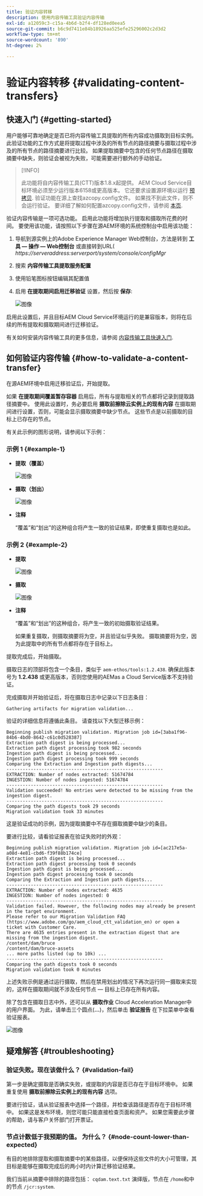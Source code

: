 ```yaml
---
title: 验证内容转移
description: 使用内容传输工具验证内容传输
exl-id: a12059c3-c15a-4b6d-b2f4-df128ed0eea5
source-git-commit: b6c9d7411e84b18926aa525efe25296002c2d3d2
workflow-type: tm+mt
source-wordcount: '890'
ht-degree: 2%

---
```


# 验证内容转移 {#validating-content-transfers}

## 快速入门 {#getting-started}

用户能够可靠地确定是否已将内容传输工具提取的所有内容成功摄取到目标实例。 此验证功能的工作方式是将提取过程中涉及的所有节点的路径摘要与摄取过程中涉及的所有节点的路径摘要进行比较。 如果提取摘要中包含的任何节点路径在摄取摘要中缺失，则验证会被视为失败，可能需要进行额外的手动验证。

>[!INFO]
>
>此功能将自内容传输工具(CTT)版本1.8.x起提供。 AEM Cloud Service目标环境必须至少运行版本6158或更高版本。 它还要求设置源环境以运行 [预拷贝](/help/journey-migration/content-transfer-tool/using-content-transfer-tool/handling-large-content-repositories.md#setting-up-pre-copy-step). 验证功能在源上查找azcopy.config文件。 如果找不到此文件，则不会运行验证。 要详细了解如何配置azcopy.config文件，请参阅 [本页](/help/journey-migration/content-transfer-tool/using-content-transfer-tool/handling-large-content-repositories.md#configure-azcopy-config-file).

验证内容传输是一项可选功能。 启用此功能将增加执行提取和摄取所花费的时间。 要使用该功能，请按照以下步骤在源AEM环境的系统控制台中启用该功能：

1. 导航到源实例上的Adobe Experience Manager Web控制台，方法是转到 **工具 — 操作 — Web控制台** 或直接转到URL( *https://serveraddress:serverport/system/console/configMgr*
1. 搜索 **内容传输工具提取服务配置**
1. 使用铅笔图标按钮编辑其配置值
1. 启用 **在提取期间启用迁移验证** 设置，然后按 **保存**:

   ![图像](/help/journey-migration/content-transfer-tool/assets/CTTvalidation1.png)

启用此设置后，并且目标AEM Cloud Service环境运行的是兼容版本，则将在后续的所有提取和摄取期间进行迁移验证。

有关如何安装内容传输工具的更多信息，请参阅 [内容传输工具快速入门](/help/journey-migration/content-transfer-tool/using-content-transfer-tool/getting-started-content-transfer-tool.md).

## 如何验证内容传输 {#how-to-validate-a-content-transfer}

在源AEM环境中启用迁移验证后，开始提取。

如果 **在提取期间覆盖暂存容器** 启用后，所有与提取相关的节点都将记录到提取路径摘要中。 使用此设置时，务必要启用 **摄取前擦除云实例上的现有内容** 在摄取期间进行设置，否则，可能会显示摄取摘要中缺少节点。 这些节点是以前摄取的目标上已存在的节点。

有关此示例的图形说明，请参阅以下示例：

### 示例 1 {#example-1}

* **提取（覆盖）**

   ![图像](/help/journey-migration/content-transfer-tool/assets-ctt/validation-01.png)

* **摄取（划出）**

   ![图像](/help/journey-migration/content-transfer-tool/assets-ctt/validation-02.png)

* **注释**

   “覆盖”和“划出”的这种组合将产生一致的验证结果，即使重复摄取也是如此。

### 示例 2 {#example-2}

* **提取**

   ![图像](/help/journey-migration/content-transfer-tool/assets-ctt/validation-03.png)

* **摄取**

   ![图像](/help/journey-migration/content-transfer-tool/assets-ctt/validation-04.png)

* **注释**

   “覆盖”和“划出”的这种组合，将产生一致的初始摄取验证结果。

   如果重复摄取，则摄取摘要将为空，并且验证似乎失败。 摄取摘要将为空，因为此提取中的所有节点都将存在于目标上。

提取完成后，开始摄取。

摄取日志的顶部将包含一个条目，类似于 `aem-ethos/tools:1.2.438`. 确保此版本号为 **1.2.438** 或更高版本，否则您使用的AEMas a Cloud Service版本不支持验证。

完成摄取并开始验证后，将在摄取日志中记录以下日志条目：

```
Gathering artifacts for migration validation...  
```

验证的详细信息将遵循此条目。 请查找以下大型迁移示例：

```
Beginning publish migration validation. Migration job id=[3aba1f96-84b6-4bd0-8642-c61c0d528387]
Extraction path digest is being processed...
Extraction path digest processing took 982 seconds
Ingestion path digest is being processed...
Ingestion path digest processing took 999 seconds
Comparing the Extraction and Ingestion path digests...
----------------------------------------------------------
EXTRACTION: Number of nodes extracted: 51674784
INGESTION: Number of nodes ingested: 51674784
----------------------------------------------------------
Validation succeeded! No entries were detected to be missing from the ingestion digest.
----------------------------------------------------------
Comparing the path digests took 29 seconds
Migration validation took 33 minutes
```

这是验证成功的示例，因为提取摘要中不存在摄取摘要中缺少的条目。

要进行比较，请看验证报表在验证失败时的外观：

```
Beginning publish migration validation. Migration job id=[ac217e5a-a08d-4e81-cbd6-f39f88b174ce]
Extraction path digest is being processed...
Extraction path digest processing took 0 seconds
Ingestion path digest is being processed...
Ingestion path digest processing took 0 seconds
Comparing the Extraction and Ingestion path digests...
----------------------------------------------------------
EXTRACTION: Number of nodes extracted: 4635
INGESTION: Number of nodes ingested: 0
----------------------------------------------------------
Validation failed. However, the following nodes may already be present in the target environment.
Please refer to our Migration Validation FAQ (https://www.adobe.com/go/aem_cloud_ctt_validation_en) or open a ticket with Customer Care.
There are 4635 entries present in the extraction digest that are missing from the ingestion digest.
/content/dam/bruce
/content/dam/bruce-assets
... more paths listed (up to 10k) ...
----------------------------------------------------------
Comparing the path digests took 0 seconds
Migration validation took 0 minutes
```

上述失败示例是通过运行摄取，然后在禁用划出的情况下再次运行同一摄取来实现的，这样在摄取期间就不涉及任何节点 — 目标上已存在所有内容。

除了包含在摄取日志中外，还可以从 **摄取作业** Cloud Acceleration Manager中的用户界面。 为此，请单击三个圆点(**...**)，然后单击 **验证报告** 在下拉菜单中查看验证报表。


![图像](/help/journey-migration/content-transfer-tool/assets-ctt/CTTvalidationreportnew.png)

## 疑难解答 {#troubleshooting}

### 验证失败。现在该做什么？ {#validation-fail}

第一步是确定摄取是否确实失败，或提取的内容是否已存在于目标环境中。 如果重复使用 **摄取前擦除云实例上的现有内容** 选项。

要进行验证，请从验证报表中选择一个路径，并检查该路径是否存在于目标环境中。 如果这是发布环境，则您可能只能直接检查页面和资产。 如果您需要此步骤的帮助，请与客户关怀部门打开票证。

### 节点计数低于我预期的值。 为什么？ {#node-count-lower-than-expected}

有目的地排除提取和摄取摘要中的某些路径，以便保持这些文件的大小可管理，其目标是能够在摄取完成后的两小时内计算迁移验证结果。

我们当前从摘要中排除的路径包括： `cqdam.text.txt` 演绎版，节点在 `/home`和中的节点 `/jcr:system`.
